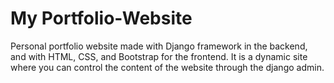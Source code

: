# My Portfolio-Website
Personal portfolio website made with Django framework in the backend, and with HTML, CSS, and Bootstrap for the frontend. It is a dynamic site where you can control the content of the website through the django admin.
